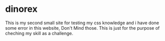 # dinorex

This is my second small site for testing my css knowledge and i have done some error in this website, Don't Mind those.
This is just for the purpose of cheching my skill as a challenge.
